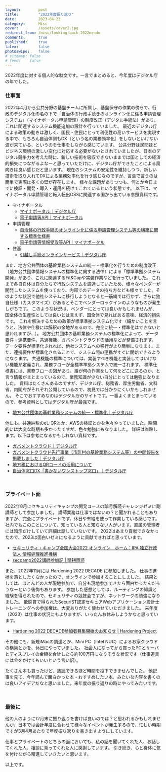 ```yaml
---
layout:        post
title:         "2022年度振り返り"
date:          2023-04-22
category:      Misc
cover:         /assets/cover2.jpg
redirect_from: /misc/looking-back-2022nendo
comments:      true
published:     true
latex:         false
photoswipe:    false
# sitemap: false
# feed:    false
---
```


2022年度に対する個人的な駄文です。一言でまとめると、今年度はデジタル庁の年でした。

### 仕事面

2022年4月から公共分野の基盤チームに所属し、基盤保守の作業の傍らで、行政のデジタル化の名の下で「自治体の行政手続きのオンライン化に係る申請管理システム」（マイナポータル申請管理）の制度改正（デジタル手続法）があり、これに関連するシステム機能追加の設計を行っていました。
最近のデジタル庁による政策の動きは激しく、国民・住民にとって利便性の高いサービスを実現する中で、もちろん自治体側もDX（という名の業務効率化）をしないといけない波が来ている、というのを仕事をしながら感じています。
公共分野は民間ほどビジネス環境の激しい変化に対応する必要がないとされていましたが、日本のデジタル競争力を考えた時に、新しい技術を吸収できないままでは国としての経済的損失につながるよなーと思っていただけに、デジタル庁ができたことによる風向きは良い感じだと思います。
現在のシステムの安定性を維持しつつ、新しい技術を取り入れてDXによる業務効率化を行う感じなのですが、言葉で言うのは簡単で実際は多くの壁が存在します。
様々な課題がありつつも、何とか今日までに検証・開発・導入・運用を続けてこれているという状態です。
以下は、マイナポータル申請管理と転入転出OSSに関連する国から出ている参照資料です。

- マイナポータル
    - [マイナポータル｜デジタル庁](https://www.digital.go.jp/policies/myna_portal/)
    - [電子申請等API｜マイナポータル](https://myna.go.jp/html/api/eshinsei/index.html)
- 申請管理
    - [自治体の行政手続のオンライン化に係る申請管理システム等の構築に関する標準仕様書](https://www.soumu.go.jp/main_content/000857920.pdf)
    - [電子申請等情報受取等API｜マイナポータル](https://myna.go.jp/html/api/receiveinfo/index.html)
- 住基
    - [引越し手続オンラインサービス｜デジタル庁](https://www.digital.go.jp/policies/moving_onestop_service/)

また、地方公共団体の基幹業務システムの統一・標準化を行うための制度改正（地方公共団体情報システムの標準化に関する法律）による「標準準拠システム開発」があり、これに関連するFit&Gapや実装作業などを行っていました。
これまで各自自体は自分たちで行政システムを調達していたため、様々なベンダーが開発したシステムを使っており、内部でのデータの持ち方なども様々でした。そのような状況で他社システムに移行しようとなると一筋縄では行かず、さらに独自仕様（カスタマイズ）があるとそこでベンダーロックインのようなものが発生しがちです。
このような状況は、ベンダーにとっては良いかもしれませんが、国全体の生産性としては良いとは言えず、国全体で見ればある意味、経済的損失です。
これを解決するための政策が標準準拠システム化です（細かいことを言うと、法律や仕様には解釈の余地があるので、完全に統一・標準化はできないと思われますが...）。
地方公共団体の基幹業務システムの標準化によって、データ要件・連携要件、共通機能、ガバメントクラウドの活用などが整備されます。
データ要件が標準化されれば、他社システムへの移行がより簡単になります。また、連携要件が標準化されることで、システム間の連携がすぐに開始できるようになります。
共通機能の標準については、実装すべき機能と実装してはいけない機能が定義され、業務フローが全標準準拠システムで統一されます。
標準仕様書には、業務フローの図があり、誰が何の作業をして何をどこに送るのか、と言う情報がまとまっているので、業務知識が少ない自分にとっては勉強になりました。
資料はたくさんあるのですが、デジタル庁、総務省、厚生労働省、文科省、内閣府がそれぞれ公開しているので、初見では分かりにくいかもしれません。
そこでおすすめなのはデジタル庁のサイトです。一番よくまとまっているので、参考資料としてはデジタル庁が最強です。

- [地方公共団体の基幹業務システムの統一・標準化｜デジタル庁](https://www.digital.go.jp/policies/local_governments/)

他にも、共通納税のeL-QRとか、AWSの検証とかを色々やっていました。瞬間的には大変な時期も多かったですが、色々勉強にもなりました。
詳細は省略します。以下は参考になるかもしれない資料です。

- [ガバメントクラウド｜デジタル庁](https://www.digital.go.jp/policies/gov_cloud/)
- [ガバメントクラウド先行事業（市町村の基幹業務システム等）の中間報告を掲載しました｜デジタル庁](https://www.digital.go.jp/news/ZYzU5DYY/)
- [地方税におけるQRコードの活用について](https://www.soumu.go.jp/main_content/000771201.pdf)
- [自治体窓口DX「書かないワンストップ窓口」｜デジタル庁](https://www.digital.go.jp/policies/cs-dx/)

<br>

### プライベート面

2022年8月にセキュリティキャンプの開発コースの暗号解読チャレンジゼミに副講師として参加しました。
講師業務は仕事ではないの？と聞かれることもありますが、完全にプライベートです。休日や有給を使って作業している感じです。
社内でもこのことについて、知っている人と知らない人がいます。直属の管理者には暗示だけしていて詳細は話していないです。
2022はあまり貢献できなかったので、2023は面白いゼミになるように貢献できればと思っています。

- [セキュリティ・キャンプ全国大会2022 オンライン　ホーム：IPA 独立行政法人 情報処理推進機構](https://warp.ndl.go.jp/info:ndljp/pid/12446699/www.ipa.go.jp/jinzai/camp/2022/zenkoku2022_index.html)
- [seccamp2022講師参加記 \| 晴耕雨読](/blog/misc/seccamp2022)

また、2022年11月には Hardening 2022 DECADE に参加しました。
仕事の進捗を落としたくなかったので、オンラインで参加することにしました。
結果としては、ほとんどの人が現地参加で、自分も現地参加できたら面白かったんだろうなーという後悔もあります。
参加した感想としては、ルーティングの知識と経験を得られたので、セキュリティの競技会ですが、ネットワークの勉強になりました。
敢闘賞で得られたSecuriST認定セキュアWebアプリケーション設計士トレーニングへの参加権は、大変ありがたく使わせていただきました。
来年度（2023）は仕事の状況にもよりますが、いったんお休みしようかなと思っています。

- [Hardening 2022 DECADE参加者募集開始のお知らせ \| Hardening Project](https://wasforum.jp/2022/08/hardening-decade-2022/)

その他にも、新規iMacの調達とか、Mini PC（Intel NUC）によるお家クラウドの構築とかを、休日にやっていました。
社会人になってから買ったPCとサーバとディスプレイの金額を合計したら約100万円になりそうな状況です（仕事道具には金をかけてもいいという言い訳）。

たくさん本も買ったけど、熟読できるほど時間を投下できませんでした。
他記事を見て、今年読んで面白かった本・おすすめしたい本、みたいな内容を書くのは良いアイデアだなと思いました。来年度の振り返りの時にやってみたいです。

<br>

### 最後に

他の人のように12月末に振り返りを書けば良いのでは？と思われるかもしれませんが、日本では会計年度に合わせて様々なイベントが発生するので、忙しい時期ですが3月4月あたりで年度振り返りを書き出すようにしています。

仕事とプライベートのどちらの面においても、私の話を聞いてくれた人、お話してくれた人、相談に乗ってくれた人に感謝しています。
引き続き、心と身体に気を付けながら精進していきたいと思います。

以上です。
